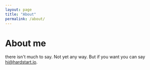 ```yaml
---
layout: page
title: "About"
permalink: /about/
---
```


# About me 
there isn't much to say. Not yet any way. But if you want you can say hi@hardstart.io.
